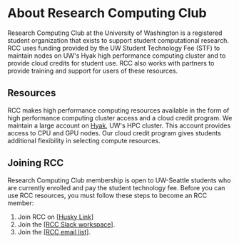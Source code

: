 # About Research Computing Club

Research Computing Club at the University of Washington is a registered student organization that exists to support student computational research. RCC uses funding provided by the UW Student Technology Fee (STF) to maintain nodes on UW's Hyak high performance computing cluster and to provide cloud credits for student use. RCC also works with partners to provide training and support for users of these resources.

## Resources

RCC makes high performance computing resources available in the form of high performance computing cluster access and a cloud credit program. We maintain a large account on [Hyak](https://hyak.uw.edu/), UW's HPC cluster. This account provides access to CPU and GPU nodes. Our cloud credit program gives students additional flexibility in selecting compute resources.

## Joining RCC

Research Computing Club membership is open to UW-Seattle students who are currently enrolled and pay the student technology fee. Before you can use RCC resources, you must follow these steps to become an RCC member:

1. Join RCC on [[Husky Link]](https://huskylink.washington.edu/organization/rcc)
2. Join the [[RCC Slack workspace]](https://join.slack.com/t/uw-rcc/shared_invite/zt-2l7ab48ar-S_SbfLiCsdpF~ofbCR0yIg).
3. Join the [[RCC email list]](http://mailman12.u.washington.edu/mailman/listinfo/hpc-list).

